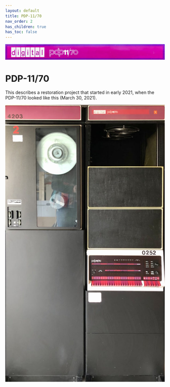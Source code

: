 ```yaml
---
layout: default
title: PDP-11/70
nav_order: 2
has_children: true
has_toc: false
---
```


![](../../assets/images/pdp-11-70/2021-03-17_09.56_Cabinet_header-1-768x75.jpg)

# PDP-11/70

This describes a restoration project that started in early 2021, when the PDP-11/70 looked like this (March 30, 2021).

![](../../assets/images/pdp-11-70/2021-03-30-PDP-11-70-3-589x1024.jpeg)
